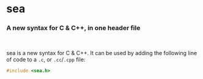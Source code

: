 <p align="center">
  <h1>sea</h1>
</p>
<p align="center">
  <h3>A new syntax for C &amp; C++, in one header file</h3>
</p>

<br />

sea is a new syntax for C &amp; C++. It can be used by adding the following line of code to a `.c`, or `.cc`/`.cpp` file:

```cpp
#include <sea.h>
```

